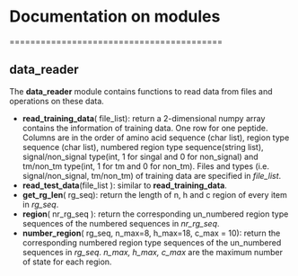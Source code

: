 # Documentation on modules 
=========================================

## data_reader
The **data\_reader** module contains functions to read data from files and operations on these data.

- **read\_training\_data**( file\_list): return a 2-dimensional numpy array contains the information of training data. One row for one peptide. Columns are in the order of amino acid sequence (char list), region type sequence (char list), numbered region type sequence(string list), signal/non\_signal type(int, 1 for singal and 0 for non\_signal) and tm/non\_tm type(int, 1 for tm and 0 for non\_tm). Files and types (i.e. signal/non\_signal, tm/non\_tm) of training data are specified in *file\_list*. 
- **read\_test\_data**(file\_list ): similar to **read\_training\_data**. 
- **get\_rg\_len**( rg\_seq): return the length of n, h and c region of every item in *rg\_seq*.
- **region**( nr\_rg\_seq ): return the corresponding un_numbered region type sequences of the numbered sequences in *nr\_rg\_seq*.
- **number_region**( rg\_seq, n\_max=8, h\_max=18, c\_max = 10): return the corresponding numbered region type sequences of the un_numbered sequences in *rg\_seq*. *n\_max, h\_max, c\_max* are the maximum number of state for each region.
